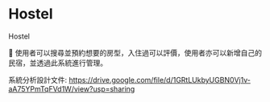 # Hostel
Hostel

	使用者可以搜尋並預約想要的房型，入住過可以評價，使用者亦可以新增自己的民宿，並透過此系統進行管理。

系統分析設計文件: https://drive.google.com/file/d/1GRtLUkbyUGBN0Vj1v-aA75YPmTqFVd1W/view?usp=sharing
